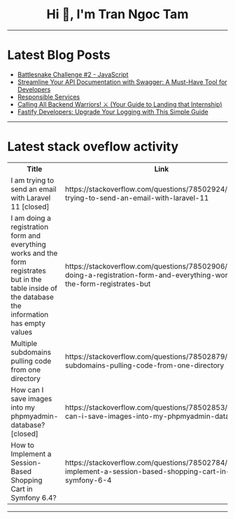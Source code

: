 <h1 align="center">Hi 👋, I'm Tran Ngoc Tam</h1>

---

# Latest Blog Posts 
<!-- BLOG-POST-LIST:START -->
- [Battlesnake Challenge #2 - JavaScript](https://dev.to/robvanderleek/battlesnake-challenge-2-javascript-15fi)
- [Streamline Your API Documentation with Swagger: A Must-Have Tool for Developers](https://dev.to/devmaiko/streamline-your-api-documentation-with-swagger-a-must-have-tool-for-developers-3lo7)
- [Responsible Services](https://dev.to/dwildt/responsible-services-1cmb)
- [Calling All Backend Warriors! ⚔️ &lpar;Your Guide to Landing that Internship&rpar;](https://dev.to/akmojahid/calling-all-backend-warriors-your-guide-to-landing-that-internship-3hb1)
- [Fastify Developers: Upgrade Your Logging with This Simple Guide](https://dev.to/mrrishimeena/fastify-developers-upgrade-your-logging-with-this-simple-guide-51o5)
<!-- BLOG-POST-LIST:END -->

---

# Latest stack oveflow activity
<table>
  <tr><th>Title</th><th>Link</th></tr>
  <!-- STACKOVERFLOW:START --><tr><td>I am trying to send an email with Laravel 11 [closed]</td><td>https://stackoverflow.com/questions/78502924/i-am-trying-to-send-an-email-with-laravel-11</td></tr><tr><td>I am doing a registration form and everything works and the form registrates but in the table inside of the database the information has empty values</td><td>https://stackoverflow.com/questions/78502906/i-am-doing-a-registration-form-and-everything-works-and-the-form-registrates-but</td></tr><tr><td>Multiple subdomains pulling code from one directory</td><td>https://stackoverflow.com/questions/78502879/multiple-subdomains-pulling-code-from-one-directory</td></tr><tr><td>How can I save images into my phpmyadmin-database? [closed]</td><td>https://stackoverflow.com/questions/78502853/how-can-i-save-images-into-my-phpmyadmin-database</td></tr><tr><td>How to Implement a Session-Based Shopping Cart in Symfony 6.4?</td><td>https://stackoverflow.com/questions/78502784/how-to-implement-a-session-based-shopping-cart-in-symfony-6-4</td></tr><!-- STACKOVERFLOW:END -->
</table>

---


